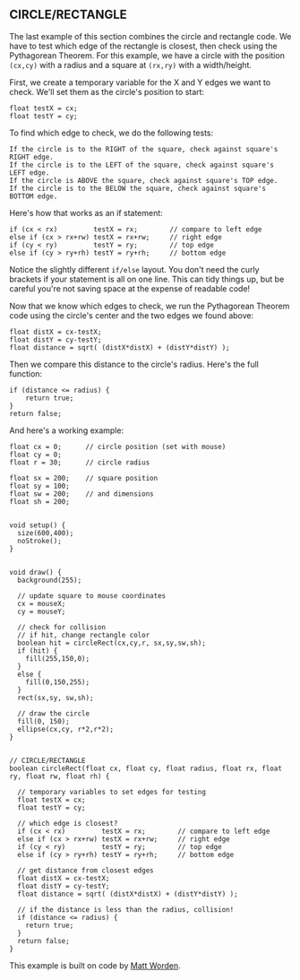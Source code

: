 ## CIRCLE/RECTANGLE  
The last example of this section combines the circle and rectangle code. We have to test which edge of the rectangle is closest, then check using the Pythagorean Theorem. For this example, we have a circle with the position `(cx,cy)` with a radius and a square at `(rx,ry)` with a width/height.

First, we create a temporary variable for the X and Y edges we want to check. We'll set them as the circle's position to start:

	float testX = cx;
	float testY = cy;

To find which edge to check, we do the following tests:

	If the circle is to the RIGHT of the square, check against square's RIGHT edge.
	If the circle is to the LEFT of the square, check against square's LEFT edge.
	If the circle is ABOVE the square, check against square's TOP edge.
	If the circle is to the BELOW the square, check against square's BOTTOM edge.

Here's how that works as an if statement:
  
	if (cx < rx)         testX = rx;		// compare to left edge
	else if (cx > rx+rw) testX = rx+rw;		// right edge
	if (cy < ry)         testY = ry;		// top edge
	else if (cy > ry+rh) testY = ry+rh;		// bottom edge

Notice the slightly different `if/else` layout. You don't need the curly brackets if your statement is all on one line. This can tidy things up, but be careful you're not saving space at the expense of readable code!

Now that we know which edges to check, we run the Pythagorean Theorem code using the circle's center and the two edges we found above:

	float distX = cx-testX;
  	float distY = cy-testY;
  	float distance = sqrt( (distX*distX) + (distY*distY) );

Then we compare this distance to the circle's radius. Here's the full function:

	if (distance <= radius) {
		return true;
	}
	return false;

And here's a working example:

	float cx = 0;      // circle position (set with mouse)
	float cy = 0;
	float r = 30;      // circle radius

	float sx = 200;    // square position
	float sy = 100;
	float sw = 200;    // and dimensions
	float sh = 200;


	void setup() {
	  size(600,400);
	  noStroke();
	}


	void draw() {
	  background(255);
	  
	  // update square to mouse coordinates
	  cx = mouseX;
	  cy = mouseY;
	  
	  // check for collision
	  // if hit, change rectangle color
	  boolean hit = circleRect(cx,cy,r, sx,sy,sw,sh);
	  if (hit) {
	    fill(255,150,0);
	  }
	  else {
	    fill(0,150,255);
	  }
	  rect(sx,sy, sw,sh);
	  
	  // draw the circle
	  fill(0, 150);
	  ellipse(cx,cy, r*2,r*2);  
	}


	// CIRCLE/RECTANGLE
	boolean circleRect(float cx, float cy, float radius, float rx, float ry, float rw, float rh) {
	  
	  // temporary variables to set edges for testing
	  float testX = cx;
	  float testY = cy;
	  
	  // which edge is closest?
	  if (cx < rx)         testX = rx;        // compare to left edge
	  else if (cx > rx+rw) testX = rx+rw;     // right edge
	  if (cy < ry)         testY = ry;        // top edge
	  else if (cy > ry+rh) testY = ry+rh;     // bottom edge
	  
	  // get distance from closest edges
	  float distX = cx-testX;
	  float distY = cy-testY;
	  float distance = sqrt( (distX*distX) + (distY*distY) );
	  
	  // if the distance is less than the radius, collision!
	  if (distance <= radius) {
	    return true;
	  }
	  return false;
	}

This example is built on code by [Matt Worden](http://vband3d.tripod.com/visualbasic/tut_mixedcollisions.htm).